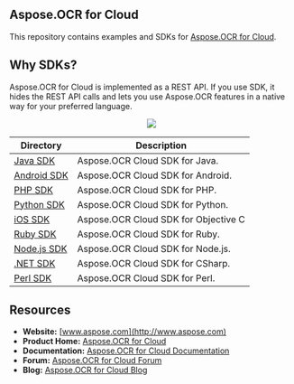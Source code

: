 ## Aspose.OCR for Cloud
This repository contains examples and SDKs for [Aspose.OCR for Cloud](http://www.aspose.com/cloud/ocr-api.aspx).

## Why SDKs?
Aspose.OCR for Cloud is implemented as a REST API. If you use SDK, it hides the REST API calls and lets you use Aspose.OCR features in a native way for your preferred language.

<p align="center">
  <a title="Download ZIP" href="https://github.com/aspose-ocr/Aspose.OCR-for-Cloud/archive/master.zip">
     <img src="http://i.imgur.com/hwNhrGZ.png" />
  </a>
</p>

Directory | Description
--------- | -----------
[Java SDK](SDKs/Aspose.OCR-Cloud-SDK-for-Java)  |  Aspose.OCR Cloud SDK for Java.
[Android SDK](SDKs/Aspose.OCR-Cloud-SDK-for-Android) | Aspose.OCR Cloud SDK for Android.
[PHP SDK](SDKs/Aspose.OCR-Cloud-SDK-for-PHP)  |  Aspose.OCR Cloud SDK for PHP.
[Python SDK](SDKs/Aspose.OCR-Cloud-SDK-for-Python)  |  Aspose.OCR Cloud SDK for Python.
[iOS SDK](/SDKs/Aspose.OCR-Cloud-SDK-for-Objective-C) | Aspose.OCR Cloud SDK for Objective C
[Ruby SDK](SDKs/Aspose.OCR-Cloud-SDK-for-Ruby) |  Aspose.OCR Cloud SDK for Ruby.
[Node.js SDK](SDKs/Aspose.OCR-Cloud-SDK-for-NodeJS) |  Aspose.OCR Cloud SDK for Node.js.
[.NET SDK](SDKs/Aspose.OCR-Cloud-SDK-for-CSharp) |  Aspose.OCR Cloud SDK for CSharp.
[Perl SDK](SDKs/Aspose.OCR-Cloud-SDK-for-Perl) |  Aspose.OCR Cloud SDK for Perl.

## Resources

+ **Website:** [www.aspose.com](http://www.aspose.com)
+ **Product Home:** [Aspose.OCR for Cloud](http://www.aspose.com/cloud/ocr-api.aspx)
+ **Documentation:** [Aspose.OCR for Cloud Documentation](http://www.aspose.com/docs/display/ocrcloud)
+ **Forum:** [Aspose.OCR for Cloud Forum](http://www.aspose.com/community/forums/aspose.ocr-product-family/493/showforum.aspx)
+ **Blog:** [Aspose.OCR for Cloud Blog](http://www.aspose.com/blogs/aspose-products/aspose-ocr-product-family.html)
